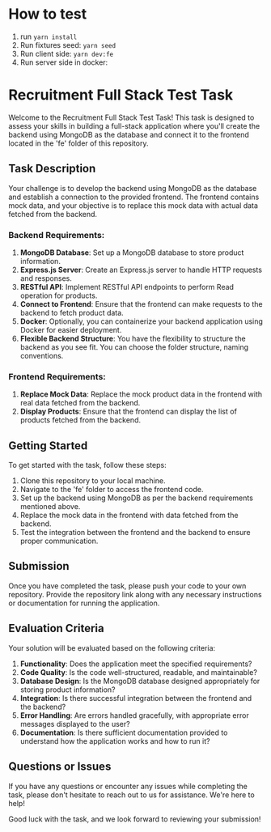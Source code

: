 # How to test

1. run `yarn install`
2. Run fixtures seed: `yarn seed`
3. Run client side: `yarn dev:fe`
4. Run server side in docker: 

# Recruitment Full Stack Test Task

Welcome to the Recruitment Full Stack Test Task! This task is designed to assess your skills in building a full-stack application where you'll create the backend using MongoDB as the database and connect it to the frontend located in the 'fe' folder of this repository.

## Task Description

Your challenge is to develop the backend using MongoDB as the database and establish a connection to the provided frontend. The frontend contains mock data, and your objective is to replace this mock data with actual data fetched from the backend.

### Backend Requirements:

1. **MongoDB Database**: Set up a MongoDB database to store product information.
2. **Express.js Server**: Create an Express.js server to handle HTTP requests and responses.
3. **RESTful API**: Implement RESTful API endpoints to perform Read operation for products.
4. **Connect to Frontend**: Ensure that the frontend can make requests to the backend to fetch product data.
5. **Docker**: Optionally, you can containerize your backend application using Docker for easier deployment.
6. **Flexible Backend Structure**: You have the flexibility to structure the backend as you see fit. You can choose the folder structure, naming conventions.

### Frontend Requirements:

1. **Replace Mock Data**: Replace the mock product data in the frontend with real data fetched from the backend.
2. **Display Products**: Ensure that the frontend can display the list of products fetched from the backend.

## Getting Started

To get started with the task, follow these steps:

1. Clone this repository to your local machine.
2. Navigate to the 'fe' folder to access the frontend code.
3. Set up the backend using MongoDB as per the backend requirements mentioned above.
4. Replace the mock data in the frontend with data fetched from the backend.
5. Test the integration between the frontend and the backend to ensure proper communication.

## Submission

Once you have completed the task, please push your code to your own repository. Provide the repository link along with any necessary instructions or documentation for running the application.

## Evaluation Criteria

Your solution will be evaluated based on the following criteria:

1. **Functionality**: Does the application meet the specified requirements?
2. **Code Quality**: Is the code well-structured, readable, and maintainable?
3. **Database Design**: Is the MongoDB database designed appropriately for storing product information?
4. **Integration**: Is there successful integration between the frontend and the backend?
5. **Error Handling**: Are errors handled gracefully, with appropriate error messages displayed to the user?
6. **Documentation**: Is there sufficient documentation provided to understand how the application works and how to run it?

## Questions or Issues

If you have any questions or encounter any issues while completing the task, please don't hesitate to reach out to us for assistance. We're here to help!

Good luck with the task, and we look forward to reviewing your submission!
